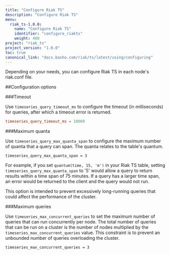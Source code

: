 ```yaml
---
title: "Configure Riak TS"
description: "Configure Riak TS"
menu:
  riak_ts-1.0.0:
    name: "Configure Riak TS"
    identifier: "configure_riakts"
    weight: 400
project: "riak_ts"
project_version: "1.0.0"
toc: true
canonical_link: "docs.basho.com/riak/ts/latest/using/configuring"
---
```



Depending on your needs, you can configure Riak TS in each node's riak.conf file.

##Configuration options

###Timeout

Use `timeseries_query_timeout_ms` to configure the timeout (in milliseconds) for queries, after which a timeout error is returned.

```riak.conf
timeseries_query_timeout_ms = 10000
```

###Maximum quanta

Use `timeseries_query_max_quanta_span` to configure the maximum number of quanta that a query can span.  The quanta relates to the table's quantum.

```
timeseries_query_max_quanta_span = 3
```

For example, if you set `quantum(time, 15, 'm')` in your Riak TS table, setting `timeseries_query_max_quanta_span` to '5' would allow a query to return results within a time span of 75 minutes.  If a query has a larger time span, an error would be returned to the client and the query would not run.

This option is intended to prevent excessively long-running queries that could affect the performance of the cluster.


###Maximum queries

Use `timeseries_max_concurrent_queries` to set the maximum number of queries that can run concurrently per node. The total number of queries that can be run on a cluster is the number of nodes multiplied by the `timeseries_max_concurrent_queries` value. This constraint is to prevent an unbounded number of queries overloading the cluster.

```
timeseries_max_concurrent_queries = 3
```